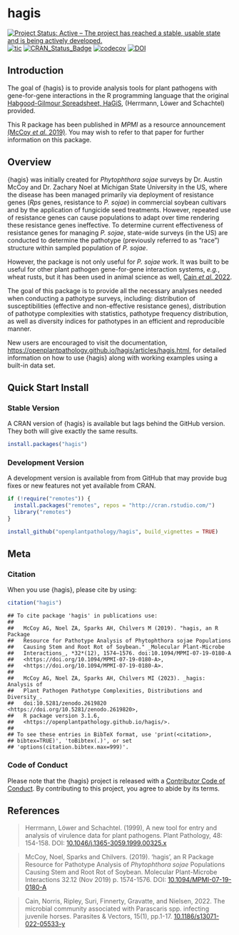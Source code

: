 hagis
================

<!-- badges: start -->

[![Project Status: Active – The project has reached a stable, usable
state and is being actively
developed.](https://www.repostatus.org/badges/latest/active.svg)](https://www.repostatus.org/#active)
[![tic](https://github.com/openplantpathology/hagis/workflows/tic/badge.svg?branch=main)](https://github.com/openplantpathology/hagis/actions)
[![CRAN_Status_Badge](https://www.r-pkg.org/badges/version/hagis)](https://cran.r-project.org/package=hagis)
[![codecov](https://codecov.io/gh/openplantpathology/hagis/branch/main/graph/badge.svg)](https://app.codecov.io/gh/openplantpathology/hagis)
[![DOI](https://zenodo.org/badge/164751172.svg)](https://zenodo.org/badge/latestdoi/164751172)
<!-- badges: end -->

## Introduction

The goal of {hagis} is to provide analysis tools for plant pathogens
with gene-for-gene interactions in the R programming language that the
original [Habgood-Gilmour Spreadsheet,
HaGiS](https://doi.org/10.1046/j.1365-3059.1999.00325.x), (Herrmann,
Löwer and Schachtel) provided.

This R package has been published in *MPMI* as a resource announcement
[(McCoy *et al.* 2019)](https://doi.org/10.1094/MPMI-07-19-0180-A). You
may wish to refer to that paper for further information on this package.

## Overview

{hagis} was initially created for *Phytophthora sojae* surveys by
Dr. Austin McCoy and Dr. Zachary Noel at Michigan State University in
the US, where the disease has been managed primarily via deployment of
resistance genes (*Rps* genes, resistance to *P. sojae*) in commercial
soybean cultivars and by the application of fungicide seed treatments.
However, repeated use of resistance genes can cause populations to adapt
over time rendering these resistance genes ineffective. To determine
current effectiveness of resistance genes for managing *P. sojae*,
state-wide surveys (in the US) are conducted to determine the pathotype
(previously referred to as “race”) structure within sampled population
of *P. sojae*.

However, the package is not only useful for *P. sojae* work. It was
built to be useful for other plant pathogen gene-for-gene interaction
systems, *e.g.*, wheat rusts, but it has been used in animal science as
well, [Cain *et al.* 2022](https://doi.org/10.1186/s13071-022-05533-y).

The goal of this package is to provide all the necessary analyses needed
when conducting a pathotype surveys, including: distribution of
susceptibilities (effective and non-effective resistance genes),
distribution of pathotype complexities with statistics, pathotype
frequency distribution, as well as diversity indices for pathotypes in
an efficient and reproducible manner.

New users are encouraged to visit the documentation,
<https://openplantpathology.github.io/hagis/articles/hagis.html>, for
detailed information on how to use {hagis} along with working examples
using a built-in data set.

## Quick Start Install

### Stable Version

A CRAN version of {hagis} is available but lags behind the GitHub
version. They both will give exactly the same results.

``` r
install.packages("hagis")
```

### Development Version

A development version is available from from GitHub that may provide bug
fixes or new features not yet available from CRAN.

``` r
if (!require("remotes")) {
  install.packages("remotes", repos = "http://cran.rstudio.com/")
  library("remotes")
}

install_github("openplantpathology/hagis", build_vignettes = TRUE)
```

## Meta

### Citation

When you use {hagis}, please cite by using:

``` r
citation("hagis")
```

    ## To cite package 'hagis' in publications use:
    ## 
    ##   McCoy AG, Noel ZA, Sparks AH, Chilvers M (2019). "hagis, an R Package
    ##   Resource for Pathotype Analysis of Phytophthora sojae Populations
    ##   Causing Stem and Root Rot of Soybean." _Molecular Plant-Microbe
    ##   Interactions_, *32*(12), 1574–1576. doi:10.1094/MPMI-07-19-0180-A
    ##   <https://doi.org/10.1094/MPMI-07-19-0180-A>,
    ##   <https://doi.org/10.1094/MPMI-07-19-0180-A>.
    ## 
    ##   McCoy AG, Noel ZA, Sparks AH, Chilvers MI (2023). _hagis: Analysis of
    ##   Plant Pathogen Pathotype Complexities, Distributions and Diversity_.
    ##   doi:10.5281/zenodo.2619820 <https://doi.org/10.5281/zenodo.2619820>,
    ##   R package version 3.1.6,
    ##   <https://openplantpathology.github.io/hagis/>.
    ## 
    ## To see these entries in BibTeX format, use 'print(<citation>,
    ## bibtex=TRUE)', 'toBibtex(.)', or set
    ## 'options(citation.bibtex.max=999)'.

### Code of Conduct

Please note that the {hagis} project is released with a [Contributor
Code of
Conduct](https://contributor-covenant.org/version/2/0/CODE_OF_CONDUCT.html).
By contributing to this project, you agree to abide by its terms.

## References

> Herrmann, Löwer and Schachtel. (1999), A new tool for entry and
> analysis of virulence data for plant pathogens. Plant Pathology, 48:
> 154-158. DOI:
> [10.1046/j.1365-3059.1999.00325.x](https://doi.org/10.1046/j.1365-3059.1999.00325.x)

> McCoy, Noel, Sparks and Chilvers. (2019). ‘hagis’, an R Package
> Resource for Pathotype Analysis of *Phytophthora sojae* Populations
> Causing Stem and Root Rot of Soybean. Molecular Plant-Microbe
> Interactions 32.12 (Nov 2019) p. 1574-1576. DOI:
> [10.1094/MPMI-07-19-0180-A](https://doi.org/10.1094/MPMI-07-19-0180-A)

> Cain, Norris, Ripley, Suri, Finnerty, Gravatte, and Nielsen, 2022. The
> microbial community associated with Parascaris spp. infecting juvenile
> horses. Parasites & Vectors, 15(1), pp.1-17.
> [10.1186/s13071-022-05533-y](https://doi.org/10.1186/s13071-022-05533-y)
